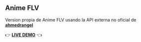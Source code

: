 ## Anime FLV

Version propia de Anime FLV usando la API externa no oficial de [**ahmedrangel**](https://animeflv.ahmedrangel.com/) 

👉 [**LIVE DEMO**](https://miguelitodeusex.github.io/animeflv-simple/) 👈

